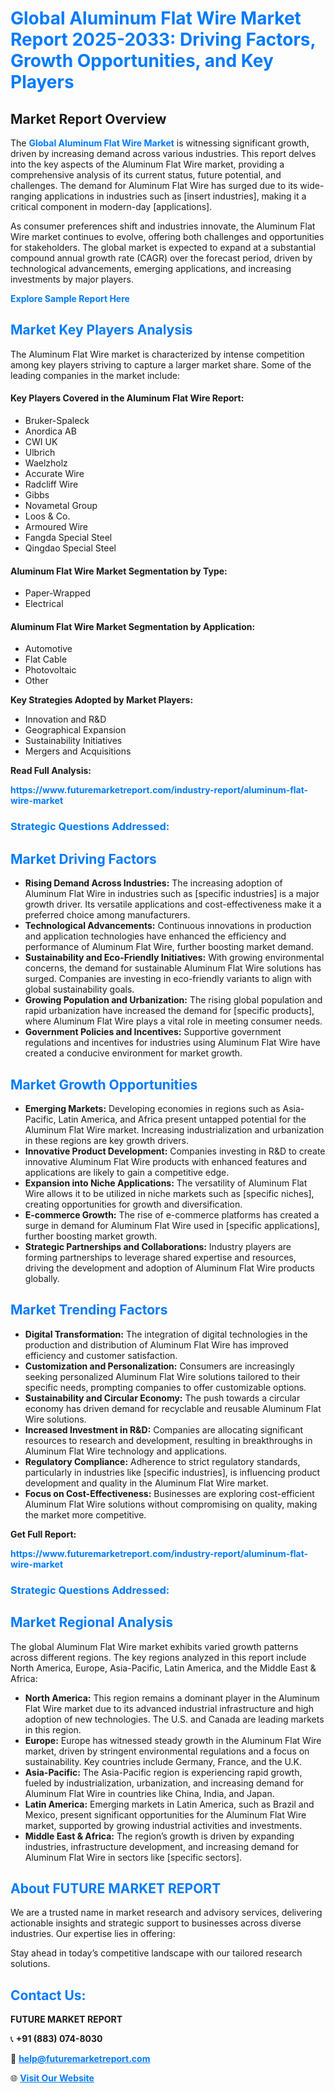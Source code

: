 <h1 style="color: #007BFF;">Global Aluminum Flat Wire Market Report 2025-2033: Driving Factors, Growth Opportunities, and Key Players</h1>

<section id="overview">
<h2>Market Report Overview</h2>
<p>The <a href="https://www.futuremarketreport.com/industry-report/aluminum-flat-wire-market" style="color: #007BFF; text-decoration: none;"><strong>Global Aluminum Flat Wire Market</strong></a> is witnessing significant growth, driven by increasing demand across various industries. This report delves into the key aspects of the Aluminum Flat Wire market, providing a comprehensive analysis of its current status, future potential, and challenges. The demand for Aluminum Flat Wire has surged due to its wide-ranging applications in industries such as [insert industries], making it a critical component in modern-day [applications].</p>
<p>As consumer preferences shift and industries innovate, the Aluminum Flat Wire market continues to evolve, offering both challenges and opportunities for stakeholders. The global market is expected to expand at a substantial compound annual growth rate (CAGR) over the forecast period, driven by technological advancements, emerging applications, and increasing investments by major players.</p>
</section>

<section id="overview">
<p><a href="https://www.futuremarketreport.com/request-sample/reportId=46255" style="color: #007BFF; text-decoration: none;"><strong>Explore Sample Report Here</strong></a></p>
</section>

<section id="key-players">
<h2 style="color: #007BFF;">Market Key Players Analysis</h2>
<p>The Aluminum Flat Wire market is characterized by intense competition among key players striving to capture a larger market share. Some of the leading companies in the market include:</p>
<h4>Key Players Covered in the Aluminum Flat Wire Report:</h4>
<ul><li>Bruker-Spaleck</li><li>Anordica AB</li><li>CWI UK</li><li>Ulbrich</li><li>Waelzholz</li><li>Accurate Wire</li><li>Radcliff Wire</li><li>Gibbs</li><li>Novametal Group</li><li>Loos &amp; Co.</li><li>Armoured Wire</li><li>Fangda Special Steel</li><li>Qingdao Special Steel</li></ul>
<h4>Aluminum Flat Wire Market Segmentation by Type:</h4>
<ul><li>Paper-Wrapped</li><li>Electrical</li></ul>

<h4>Aluminum Flat Wire Market Segmentation by Application:</h4>
<ul><li>Automotive</li><li>Flat Cable</li><li>Photovoltaic</li><li>Other</li></ul>
<p><strong>Key Strategies Adopted by Market Players:</strong></p>
<ul>
<li>Innovation and R&D</li>
<li>Geographical Expansion</li>
<li>Sustainability Initiatives</li>
<li>Mergers and Acquisitions</li>
</ul>
</section>

<section>
<p><strong>Read Full Analysis: </strong></p><a href="https://www.futuremarketreport.com/industry-report/aluminum-flat-wire-market" style="color: #007BFF; text-decoration: none;"><strong>https://www.futuremarketreport.com/industry-report/aluminum-flat-wire-market</strong></a>
<h3 style="color: #007BFF;">Strategic Questions Addressed:</h3>
</section>

<section id="driving-factors">
<h2 style="color: #007BFF;">Market Driving Factors</h2>
<ul>
<li><strong>Rising Demand Across Industries:</strong> The increasing adoption of Aluminum Flat Wire in industries such as [specific industries] is a major growth driver. Its versatile applications and cost-effectiveness make it a preferred choice among manufacturers.</li>
<li><strong>Technological Advancements:</strong> Continuous innovations in production and application technologies have enhanced the efficiency and performance of Aluminum Flat Wire, further boosting market demand.</li>
<li><strong>Sustainability and Eco-Friendly Initiatives:</strong> With growing environmental concerns, the demand for sustainable Aluminum Flat Wire solutions has surged. Companies are investing in eco-friendly variants to align with global sustainability goals.</li>
<li><strong>Growing Population and Urbanization:</strong> The rising global population and rapid urbanization have increased the demand for [specific products], where Aluminum Flat Wire plays a vital role in meeting consumer needs.</li>
<li><strong>Government Policies and Incentives:</strong> Supportive government regulations and incentives for industries using Aluminum Flat Wire have created a conducive environment for market growth.</li>
</ul>
</section>

<section id="growth-opportunities">
<h2 style="color: #007BFF;">Market Growth Opportunities</h2>
<ul>
<li><strong>Emerging Markets:</strong> Developing economies in regions such as Asia-Pacific, Latin America, and Africa present untapped potential for the Aluminum Flat Wire market. Increasing industrialization and urbanization in these regions are key growth drivers.</li>
<li><strong>Innovative Product Development:</strong> Companies investing in R&D to create innovative Aluminum Flat Wire products with enhanced features and applications are likely to gain a competitive edge.</li>
<li><strong>Expansion into Niche Applications:</strong> The versatility of Aluminum Flat Wire allows it to be utilized in niche markets such as [specific niches], creating opportunities for growth and diversification.</li>
<li><strong>E-commerce Growth:</strong> The rise of e-commerce platforms has created a surge in demand for Aluminum Flat Wire used in [specific applications], further boosting market growth.</li>
<li><strong>Strategic Partnerships and Collaborations:</strong> Industry players are forming partnerships to leverage shared expertise and resources, driving the development and adoption of Aluminum Flat Wire products globally.</li>
</ul>
</section>

<section id="trending-factors">
<h2 style="color: #007BFF;">Market Trending Factors</h2>
<ul>
<li><strong>Digital Transformation:</strong> The integration of digital technologies in the production and distribution of Aluminum Flat Wire has improved efficiency and customer satisfaction.</li>
<li><strong>Customization and Personalization:</strong> Consumers are increasingly seeking personalized Aluminum Flat Wire solutions tailored to their specific needs, prompting companies to offer customizable options.</li>
<li><strong>Sustainability and Circular Economy:</strong> The push towards a circular economy has driven demand for recyclable and reusable Aluminum Flat Wire solutions.</li>
<li><strong>Increased Investment in R&D:</strong> Companies are allocating significant resources to research and development, resulting in breakthroughs in Aluminum Flat Wire technology and applications.</li>
<li><strong>Regulatory Compliance:</strong> Adherence to strict regulatory standards, particularly in industries like [specific industries], is influencing product development and quality in the Aluminum Flat Wire market.</li>
<li><strong>Focus on Cost-Effectiveness:</strong> Businesses are exploring cost-efficient Aluminum Flat Wire solutions without compromising on quality, making the market more competitive.</li>
</ul>
</section>

<section>
<p><strong>Get Full Report: </strong></p><a href="https://www.futuremarketreport.com/industry-report/aluminum-flat-wire-market" style="color: #007BFF; text-decoration: none;"><strong>https://www.futuremarketreport.com/industry-report/aluminum-flat-wire-market</strong></a>
<h3 style="color: #007BFF;">Strategic Questions Addressed:</h3>
</section>


<section id="regional-analysis">
<h2 style="color: #007BFF;">Market Regional Analysis</h2>
<p>The global Aluminum Flat Wire market exhibits varied growth patterns across different regions. The key regions analyzed in this report include North America, Europe, Asia-Pacific, Latin America, and the Middle East & Africa:</p>
<ul>
<li><strong>North America:</strong> This region remains a dominant player in the Aluminum Flat Wire market due to its advanced industrial infrastructure and high adoption of new technologies. The U.S. and Canada are leading markets in this region.</li>
<li><strong>Europe:</strong> Europe has witnessed steady growth in the Aluminum Flat Wire market, driven by stringent environmental regulations and a focus on sustainability. Key countries include Germany, France, and the U.K.</li>
<li><strong>Asia-Pacific:</strong> The Asia-Pacific region is experiencing rapid growth, fueled by industrialization, urbanization, and increasing demand for Aluminum Flat Wire in countries like China, India, and Japan.</li>
<li><strong>Latin America:</strong> Emerging markets in Latin America, such as Brazil and Mexico, present significant opportunities for the Aluminum Flat Wire market, supported by growing industrial activities and investments.</li>
<li><strong>Middle East & Africa:</strong> The region’s growth is driven by expanding industries, infrastructure development, and increasing demand for Aluminum Flat Wire in sectors like [specific sectors].</li>
</ul>
</section>

<footer>
<h2 style="color: #007BFF;">About FUTURE MARKET REPORT</h2>
<p>We are a trusted name in market research and advisory services, delivering actionable insights and strategic support to businesses across diverse industries. Our expertise lies in offering:</p>

<p>Stay ahead in today’s competitive landscape with our tailored research solutions.</p>

<h2 style="color: #007BFF;">Contact Us:</h2>
<p><strong>FUTURE MARKET REPORT</strong></p>
<p>📞 <strong>+91 (883) 074-8030</strong></p>
<p>📧 <strong><a href="mailto:help@futuremarketreport.com" style="color: #007BFF;">help@futuremarketreport.com</a></strong></p>
<p>🌐 <strong><a href="https://www.futuremarketreport.com/" style="color: #007BFF;">Visit Our Website</a></strong></p>
</footer>